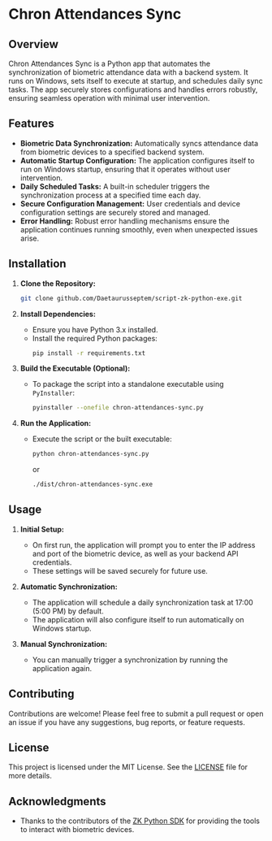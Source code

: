 
# Chron Attendances Sync

## Overview

Chron Attendances Sync is a Python app that automates the synchronization of biometric attendance data with a backend system. It runs on Windows, sets itself to execute at startup, and schedules daily sync tasks. The app securely stores configurations and handles errors robustly, ensuring seamless operation with minimal user intervention.

## Features

- **Biometric Data Synchronization:** Automatically syncs attendance data from biometric devices to a specified backend system.
- **Automatic Startup Configuration:** The application configures itself to run on Windows startup, ensuring that it operates without user intervention.
- **Daily Scheduled Tasks:** A built-in scheduler triggers the synchronization process at a specified time each day.
- **Secure Configuration Management:** User credentials and device configuration settings are securely stored and managed.
- **Error Handling:** Robust error handling mechanisms ensure the application continues running smoothly, even when unexpected issues arise.

## Installation

1. **Clone the Repository:**
   ```bash
   git clone github.com/Daetaurusseptem/script-zk-python-exe.git
   ```

2. **Install Dependencies:**
   - Ensure you have Python 3.x installed.
   - Install the required Python packages:
     ```bash
     pip install -r requirements.txt
     ```

3. **Build the Executable (Optional):**
   - To package the script into a standalone executable using `PyInstaller`:
     ```bash
     pyinstaller --onefile chron-attendances-sync.py
     ```

4. **Run the Application:**
   - Execute the script or the built executable:
     ```bash
     python chron-attendances-sync.py
     ```
     or
     ```bash
     ./dist/chron-attendances-sync.exe
     ```

## Usage

1. **Initial Setup:**
   - On first run, the application will prompt you to enter the IP address and port of the biometric device, as well as your backend API credentials.
   - These settings will be saved securely for future use.

2. **Automatic Synchronization:**
   - The application will schedule a daily synchronization task at 17:00 (5:00 PM) by default.
   - The application will also configure itself to run automatically on Windows startup.

3. **Manual Synchronization:**
   - You can manually trigger a synchronization by running the application again.

## Contributing

Contributions are welcome! Please feel free to submit a pull request or open an issue if you have any suggestions, bug reports, or feature requests.

## License

This project is licensed under the MIT License. See the [LICENSE](LICENSE) file for more details.

## Acknowledgments

- Thanks to the contributors of the [ZK Python SDK](https://github.com/bdraco/pyzk) for providing the tools to interact with biometric devices.
